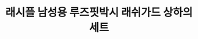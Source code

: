 ---
title: 래시플 남성용 루즈핏박시 래쉬가드 상하의 세트

price: 34,900
stars: 4.5
reviews: (2208)
image_url: https://thumbnail10.coupangcdn.com/thumbnails/remote/230x230ex/image/retail/images/4042023260916195-41b4b80b-3216-4298-9905-db997a82b3ea.jpg
---